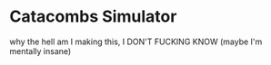 # Catacombs Simulator
why the hell am I making this, I DON'T FUCKING KNOW (maybe I'm mentally insane)
